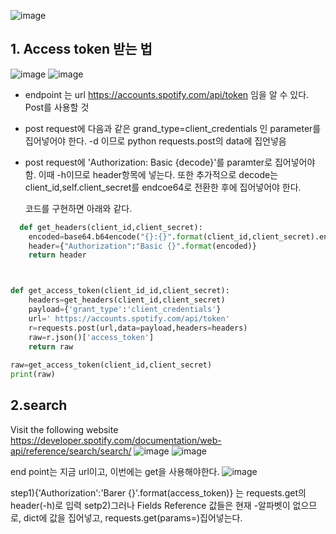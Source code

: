 ![image](https://user-images.githubusercontent.com/53164959/83850098-5cd3ed80-a74b-11ea-821a-e712eed20ee0.png)






## 1. Access token 받는 법

![image](https://user-images.githubusercontent.com/53164959/83963982-a277ee00-a8e4-11ea-921f-11352225e1ad.png)
![image](https://user-images.githubusercontent.com/53164959/83963450-4069b980-a8e1-11ea-97dc-218c34c8d12f.png)

- endpoint 는 url  https://accounts.spotify.com/api/token 임을 알 수 있다. Post를 사용할 것
- post request에 다음과 같은 grand_type=client_credentials 인 parameter를 집어넣어야 한다. -d 이므로 python requests.post의 data에 집언넣음
- post request에 'Authorization: Basic {decode}'를 paramter로 집어넣어야 함. 이때 -h이므로 header항목에 넣는다.
  또한 추가적으로 decode는 client_id,self.client_secret를 endcoe64로 전환한 후에 집어넣어야 한다. 
  
  코드를 구현하면 아래와 같다.
```python
  def get_headers(client_id,client_secret):
    encoded=base64.b64encode("{}:{}".format(client_id,client_secret).encode('utf-8')).decode('ascii')
    header={"Authorization":"Basic {}".format(encoded)}
    return header



def get_access_token(client_id_id,client_secret):
    headers=get_headers(client_id,client_secret)
    payload={'grant_type':'client_credentials'}
    url=' https://accounts.spotify.com/api/token'
    r=requests.post(url,data=payload,headers=headers)
    raw=r.json()['access_token']
    return raw
   
raw=get_access_token(client_id,client_secret)
print(raw)
```


## 2.search 

Visit the following website https://developer.spotify.com/documentation/web-api/reference/search/search/
![image](https://user-images.githubusercontent.com/53164959/83964443-2c758600-a8e8-11ea-9b48-04c47e7b635f.png)
![image](https://user-images.githubusercontent.com/53164959/83964464-4adb8180-a8e8-11ea-99ca-c65a16808418.png)

end point는 지금 url이고, 이번에는  get을 사용해야한다. 
![image](https://user-images.githubusercontent.com/53164959/83965356-1bc80e80-a8ee-11ea-9ca2-d58148e1636d.png)

step1){'Authorization':'Barer {}'.format(access_token)} 는 requests.get의 header(-h)로 입력
setp2)그러나 Fields Reference 값들은 현재 -알파벳이 없으므로, dict에 값을 집어넣고, requests.get(params=)집어넣는다. 



  
